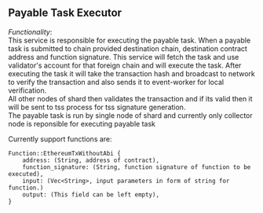 ## **Payable Task Executor**

*Functionality*:<br/>
    This service is responsible for executing the payable task. When a payable task is submitted to chain provided destination chain, destination contract address and function signature. This service will fetch the task and use validator's account for that foreign chain and will execute the task. After executing the task it will take the transaction hash and broadcast to network to verify the transaction and also sends it to event-worker for local verification. <br/>
    All other nodes of shard then validates the transaction and if its valid then it will be sent to tss process for tss signature generation. <br/>
    The payable task is run by single node of shard and currently only collector node is reponsible for executing payable task <br/>

Currently support functions are:

```
Function::EthereumTxWithoutAbi {
    address: (String, address of contract),
    function_signature: (String, function signature of function to be executed),
    input: (Vec<String>, input parameters in form of string for function.)
    output: (This field can be left empty),
}
```






